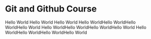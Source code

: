 # Git and Github Course

Hello World Hello World Hello World
Hello WorldHello WorldHello WorldHello World
Hello WorldHello WorldHello WorldHello World
Hello WorldHello WorldHello WorldHello World